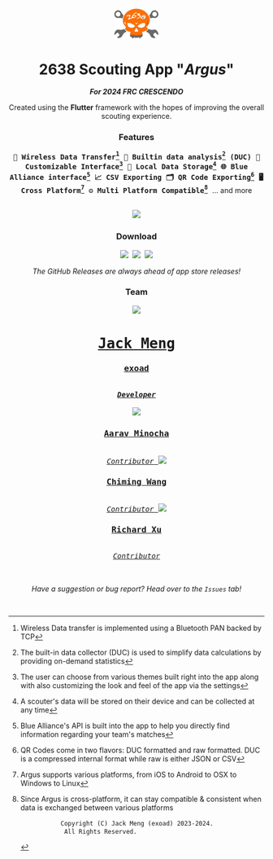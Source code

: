 <div align="center">
<img src="repo/assets/logo.png" width=88 />
<br/>
<h1>2638 Scouting App "<em>Argus</em>"</h1>

<strong><em>For 2024 FRC CRESCENDO</em></strong>

Created using the **Flutter** framework with the hopes of improving the overall scouting experience. 

### Features
<kbd> <strong>📡 Wireless Data Transfer[^1] </strong></kbd> <kbd><strong> 🧮 Builtin data analysis[^2] (DUC) </strong></kbd> <kbd><strong> 📱 Customizable Interface[^3] </strong></kbd> <kbd><strong> 📝 Local Data Storage[^4] </strong></kbd> <kbd><strong> 🌐 Blue Alliance interface[^5] </strong></kbd>
<kbd> <strong>📈 CSV Exporting </strong></kbd> <kbd> <strong>🗂️ QR Code Exporting[^6] </strong></kbd> <kbd> <strong>🖥️ Cross Platform[^7] </strong></kbd> <kbd> <strong>⚙️ Multi Platform Compatible[^8] </strong></kbd> ... and more

<br/>

<kbd>
<a href="https://rebels2638.github.io/ArgusGuide/home"><img src="https://img.shields.io/badge/Get Started-53e09e?style=for-the-badge&logoColor=black&color=black" height=36 /></a>
</kbd>

### Download

<kbd>
<a href="https://github.com/rebels2638/ScoutingApp2024/releases"><img src="https://img.shields.io/badge/Nightly Release-0078D6?style=for-the-badge&logo=github&logoColor=white" height=36 /></a>
</kbd>
 
<kbd>
<a href="https://apps.apple.com/us/app/2638-scout/id1460336620?platform=ipad"><img src="https://img.shields.io/badge/App Store-0D96F6?style=for-the-badge&logo=app-store&logoColor=white" height=36 /></a>
</kbd>
 
<kbd>
<a href="https://play.google.com/store/apps/details?id=com.rebelrobotics.scoutingapp2024"><img src="https://img.shields.io/badge/Android-34A853?style=for-the-badge&logo=android&logoColor=white" height=36 /></a>
</kbd>

<br/>

<em>The GitHub Releases are always ahead of app store releases!</em>

### Team

<kbd>
<a href="https://github.com/exoad">
<img src="https://avatars.githubusercontent.com/u/45053009?v=4" width=102> <h1><strong>Jack Meng</strong></h1><h3>exoad</h3><br/><strong><em>Developer</em></strong>
</a>
</kbd>
<br/>
<br/>

<div>
    
<kbd>
<a href="https://github.com/aaravmin">
<img src="https://avatars.githubusercontent.com/u/34218396?s=64&v=4" width=54> <h3><strong>Aarav Minocha</strong></h3><br/><em>Contributor</em>
</a>
</kbd>

<kbd>
<a href="https://github.com/2bf">
<img src="https://avatars.githubusercontent.com/u/88217123?s=54&v=4" width=54> <h3><strong>Chiming Wang</strong></h3><br/><em>Contributor</em>
</a>
</kbd>
<kbd>
<a href="https://github.com/Richard28277">
<img src="https://avatars.githubusercontent.com/u/95157603?s=54&v=4" width=54> <h3><strong>Richard Xu</strong></h3><br/><em>Contributor</em>
</a>
</kbd>

</div>
<br/>
<br/>

*Have a suggestion or bug report? Head over to the `Issues` tab!*

</div>
<br/>


[^1]: Wireless Data transfer is implemented using a Bluetooth PAN backed by TCP
[^2]: The built-in data collector (DUC) is used to simplify data calculations by providing on-demand statistics 
[^3]: The user can choose from various themes built right into the app along with also customizing the look and feel of the app via the settings
[^4]: A scouter's data will be stored on their device and can be collected at any time
[^5]: Blue Alliance's API is built into the app to help you directly find information regarding your team's matches
[^6]: QR Codes come in two flavors: DUC formatted and raw formatted. DUC is a compressed internal format while raw is either JSON or CSV
[^7]: Argus supports various platforms, from iOS to Android to OSX to Windows to Linux
[^8]: Since Argus is cross-platform, it can stay compatible & consistent when data is exchanged between various platforms




                   Copyright (C) Jack Meng (exoad) 2023-2024. 
                    All Rights Reserved.
